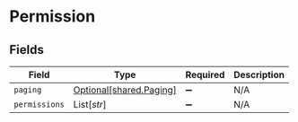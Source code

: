 # Permission


## Fields

| Field                                                    | Type                                                     | Required                                                 | Description                                              |
| -------------------------------------------------------- | -------------------------------------------------------- | -------------------------------------------------------- | -------------------------------------------------------- |
| `paging`                                                 | [Optional[shared.Paging]](../../models/shared/paging.md) | :heavy_minus_sign:                                       | N/A                                                      |
| `permissions`                                            | List[*str*]                                              | :heavy_minus_sign:                                       | N/A                                                      |
